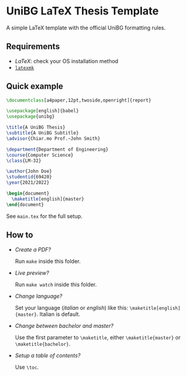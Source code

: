 # UniBG LaTeX Thesis Template

A simple LaTeX template with the official UniBG formatting rules.

## Requirements

- *LaTeX*: check your OS installation method
- [`latexmk`](https://miktex.org/packages/latexmk)

## Quick example

```latex
\documentclass[a4paper,12pt,twoside,openright]{report}

\usepackage[english]{babel}
\usepackage{unibg}

\title{A UniBG Thesis}
\subtitle{A UniBG Subtitle}
\advisor{Chiar.mo Prof.~John Smith}

\department{Department of Engineering}
\course{Computer Science}
\class{LM-32}

\author{John Doe}
\studentid{69420}
\year{2021/2022}

\begin{document}
  \maketitle[english]{master}
\end{document}
```

See `main.tex` for the full setup.

## How to

- *Create a PDF?*

  Run `make` inside this folder.

- *Live preview?*

  Run `make watch` inside this folder.

- *Change language?*

  Set your language (*italian* or *english*) like this: `\maketitle[english]{master}`.
  Italian is default.

- *Change between bachelor and master?*

  Use the first parameter to `\maketitle`, either `\maketitle{master}` or `\maketitle{bachelor}`.

- *Setup a table of contents?*

  Use `\toc`.